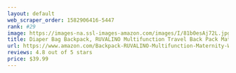 ```yaml
---
layout: default 
﻿web_scraper_order: 1582906416-5447
rank: #29
image: https://images-na.ssl-images-amazon.com/images/I/81b0esAj72L.jpg
title: Diaper Bag Backpack, RUVALINO Multifunction Travel Back Pack Maternity Baby Changing Bags,…
url: https://www.amazon.com/Backpack-RUVALINO-Multifunction-Maternity-Waterproof/dp/B07C3SWZXK/ref=zg_mw_baby-products_29?_encoding=UTF8&psc=1&refRID=H8PZBTHGT35TKAKMD83D
reviews: 4.8 out of 5 stars
price: $39.99 
---
```

